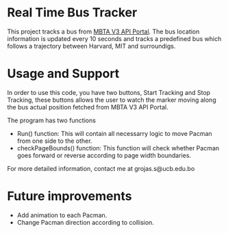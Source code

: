 <html>
  <h1>Real Time Bus Tracker</h1>
    <p>This project tracks a bus from <a href="https://api-v3.mbta.com/">MBTA V3 API Portal<a>. The bus location information is updated every 10 seconds and tracks a predefined bus which follows a trajectory between Harvard, MIT and surroundigs.</p>  
  <h1> Usage and Support </h1>
    <p>In order to use this code, you have two buttons, Start Tracking and Stop Tracking, these buttons allows the user to watch the marker moving along the bus actual position fetched from MBTA V3 API Portal.</p>
    <p> The program has two functions </p>
      <ul>
        <li>Run() function: This will contain all necessarry logic to move Pacman from one side to the other.</li>
        <li>checkPageBounds() function: This function will check whether Pacman goes forward or reverse according to page width boundaries.</li>
      </ul>
    <p>For more detailed information, contact me at grojas.s@ucb.edu.bo</p>
  <h1> Future improvements </h1>
    <p> 
      <ul>
        <li>Add animation to each Pacman.</li>
        <li>Change Pacman direction according to collision.</li>
      </ul>
    </p>
</html>
